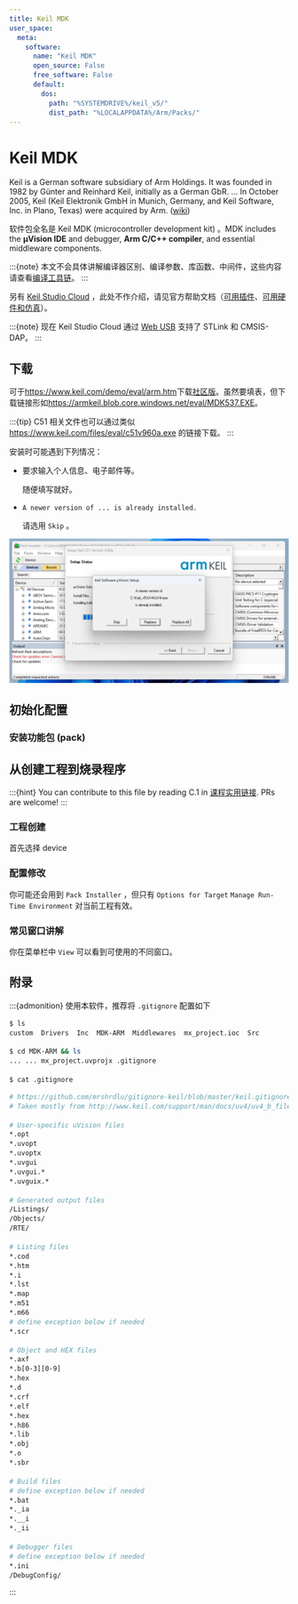 ```yaml
---
title: Keil MDK
user_space:
  meta:
    software:
      name: "Keil MDK"
      open_source: False
      free_software: False
      default:
        dos:
          path: "%SYSTEMDRIVE%/keil_v5/"
          dist_path: "%LOCALAPPDATA%/Arm/Packs/"
---
```

# Keil MDK

Keil is a German software subsidiary of Arm Holdings. It was founded in 1982 by Günter and Reinhard Keil, initially as a German GbR. ... In October 2005, Keil (Keil Elektronik GmbH in Munich, Germany, and Keil Software, Inc. in Plano, Texas) were acquired by Arm. ([wiki](https://en.wikipedia.org/wiki/Keil_(company)))

软件包全名是 Keil MDK (microcontroller development kit) 。MDK includes the **µVision IDE** and debugger, **Arm C/C++ compiler**, and essential middleware components.

:::{note} 本文不会具体讲解编译器区别、编译参数、库函数、中间件，这些内容请查看[编译工具链](/名词解释/编译工具链)。 <!--[freeRTOS]()。-->
:::

另有 [Keil Studio Cloud](https://studio.keil.arm.com/) ，此处不作介绍，请见官方帮助文档（[可用插件](https://developer.arm.com/documentation/102497/1-5/Extensions)、[可用硬件和仿真](https://developer.arm.com/documentation/102497/1-5/Supported-hardware--custom-targets-and-Virtual-Hardware-Targets)）。

:::{note} 现在 Keil Studio Cloud 通过 [Web USB](https://developer.mozilla.org/zh-CN/docs/Web/API/USB#browser_compatibility) 支持了 STLink 和 CMSIS-DAP。
:::

## 下载

可于<https://www.keil.com/demo/eval/arm.htm>下载[社区版](https://www2.keil.com/mdk5/selector)。虽然要填表，但下载链接形如<https://armkeil.blob.core.windows.net/eval/MDK537.EXE>。

:::{tip} C51 相关文件也可以通过类似 <https://www.keil.com/files/eval/c51v960a.exe> 的链接下载。
:::

安装时可能遇到下列情况：

* 要求输入个人信息、电子邮件等。
  
  随便填写就好。
  
* `A newer version of ... is already installed.`
  
  请选用 `Skip` 。

<!-- ![keil-mdk-0.jpg](/%E5%9F%B9%E8%AE%AD/2022%E5%A4%8F/_image/software/keil-mdk-0.jpg) -->
<!-- ![keil-mdk-0.jpg](/培训/2022夏/_image/software/keil-mdk-0.jpg) -->
![keil-mdk-0.jpg](../../_image/software/keil-mdk-0.jpg)

## 初始化配置

### 安装功能包 (pack)

## 从创建工程到烧录程序

:::{hint} You can contribute to this file by reading C.1 in [课程实用链接](/外部资料/课程实用链接). PRs are welcome!
:::

### 工程创建

首先选择 device

### 配置修改

你可能还会用到 `Pack Installer` ，但只有 `Options for Target` `Manage Run-Time Environment` 对当前工程有效。

### 常见窗口讲解

你在菜单栏中 `View` 可以看到可使用的不同窗口。

## 附录

:::{admonition} 使用本软件，推荐将 `.gitignore` 配置如下

```sh
$ ls
custom  Drivers  Inc  MDK-ARM  Middlewares  mx_project.ioc  Src

$ cd MDK-ARM && ls
... ... mx_project.uvprojx .gitignore

$ cat .gitignore
```

```sh
# https://github.com/mrshrdlu/gitignore-keil/blob/master/keil.gitignore
# Taken mostly from http://www.keil.com/support/man/docs/uv4/uv4_b_filetypes.htm

# User-specific uVision files
*.opt
*.uvopt
*.uvoptx
*.uvgui
*.uvgui.*
*.uvguix.*

# Generated output files
/Listings/
/Objects/
/RTE/

# Listing files
*.cod
*.htm
*.i
*.lst
*.map
*.m51
*.m66
# define exception below if needed
*.scr

# Object and HEX files
*.axf
*.b[0-3][0-9]
*.hex
*.d
*.crf
*.elf
*.hex
*.h86
*.lib
*.obj
*.o
*.sbr

# Build files
# define exception below if needed
*.bat
*._ia
*.__i
*._ii

# Debugger files
# define exception below if needed
*.ini
/DebugConfig/
```

:::
